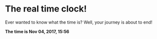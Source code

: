 # The real time clock!

Ever wanted to know what the time is? Well, your journey is about to end!

**The time is Nov 04, 2017, 15:56**